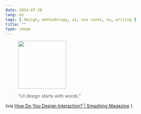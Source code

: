 ```yaml
---
date: 2014-07-28
lang: en
tags: [ design, methodology, ui, use cases, ux, writing ]
title: ""
type: image
---
```


<figure>
<a
href="https://hugo.ferreira.cc/ui-design-starts-with-words-via-how-do-you/attachment/104/"
rel="attachment"><img
src="https://hugo.ferreira.cc/wp-content/uploads/2014/07/tumblr_n9g0rxbp551qz82meo1_500-150x150.jpg"
width="150" height="150" /></a></figure>

> "UI design starts with words."

(via [How Do You Design Interaction?  |  Smashing
Magazine](http://www.smashingmagazine.com/2014/07/21/how-do-you-design-interaction/)
)

